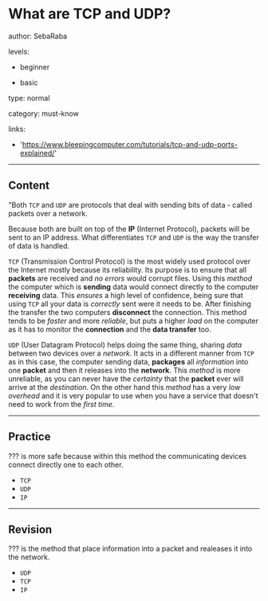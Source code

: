# What are TCP and UDP?
author: SebaRaba

levels:

  - beginner

  - basic

type: normal

category: must-know

links:

  - 'https://www.bleepingcomputer.com/tutorials/tcp-and-udp-ports-explained/'

---
## Content

"Both `TCP` and `UDP` are protocols that deal with sending bits of data - called packets over a network.

Because both are built on top of the **IP** (Internet Protocol), packets will be sent to an IP address. What differentiates `TCP` and `UDP` is the way the transfer of data is handled.

`TCP` (Transmission Control Protocol) is the most widely used protocol over the Internet mostly because its reliability. Its purpose is to ensure that all **packets** are received and *no errors* would corrupt files. Using this *method* the computer which is **sending** data would connect directly to the computer **receiving** data. This *ensures* a high level of confidence, being sure that using `TCP` all your data is *correctly* sent were it needs to be. After finishing the transfer the two computers **disconnect** the connection. This method tends to be *faster* and more *reliable*, but puts a higher *load* on the computer as it has to monitor the **connection** and the **data transfer** too.

`UDP` (User Datagram Protocol) helps doing the same thing, sharing *data* between two devices over a *network*. It acts in a different manner from `TCP` as in this case, the computer sending data, **packages** all *information* into one **packet** and then it releases into the **network**. This *method* is more unreliable, as you can never have the *certainty* that the **packet** ever will arrive at the *destination*. On the other hand this *method* has a very *low overhead* and it is very popular to use when you have a service that doesn't need to work from the *first time*.


---
## Practice

??? is more safe because within this method the communicating devices connect directly one to each other.

* `TCP`
* `UDP`
* `IP`

---
## Revision

??? is the method that place information into a packet and realeases it into the network.

* `UDP`
* `TCP`
* `IP`
